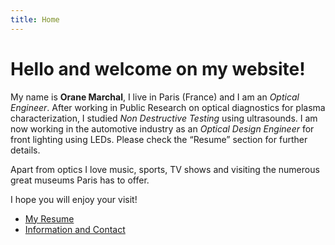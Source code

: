 ```yaml
---
title: Home
---
```


# Hello and welcome on my website!

My name is **Orane Marchal**, I live in Paris (France) and I am an *Optical Engineer*. After working in Public Research on optical diagnostics for plasma characterization, I studied *Non Destructive Testing* using ultrasounds. I am now working in the automotive industry as an *Optical Design Engineer* for front lighting using LEDs. Please check the “Resume” section for further details.

Apart from optics I love music, sports, TV shows and visiting the numerous great museums Paris has to offer.

I hope you will enjoy your visit!

<nav>
<ul>
<li class="resume"><a href="en/resume"><span class="fa fa-book"></span> My Resume</a></li>
<li class="contact"><a href="en/info"><span class="fa fa-user"></span> Information and Contact</a></li>
</ul>
</nav>
